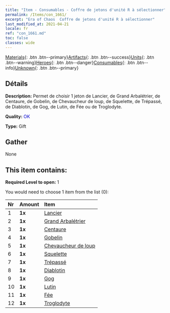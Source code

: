 ```yaml
---
title: "Item - Consumables - Coffre de jetons d'unité R à sélectionner"
permalink: /Items/con_1661/
excerpt: "Era of Chaos  Coffre de jetons d'unité R à sélectionner"
last_modified_at: 2021-04-21
locale: fr
ref: "con_1661.md"
toc: false
classes: wide
---
```

 [Materials](/fr/Items/){: .btn .btn--primary}[Artifacts](/fr/Items/Artifacts/){: .btn .btn--success}[Units](/fr/Items/Units/){: .btn .btn--warning}[Heroes](/fr/Items/Heroes/){: .btn .btn--danger}[Consumables](/fr/Items/Consumables/){: .btn .btn--info}[Unknown](/fr/Items/Unknown/){: .btn .btn--primary}

## Détails
 **Description:** Permet de choisir 1 jeton de Lancier, de Grand Arbalétrier, de Centaure, de Gobelin, de Chevaucheur de loup, de Squelette, de Trépassé, de Diablotin, de Gog, de Lutin, de Fée ou de Troglodyte.

 **Quality:** <span style="color: #0000CD">OK</span>

 **Type:** Gift

## Gather

  None

## This item contains:

 **Required Level to open:** 1

 You would need to choose 1 item from the list (0):

  | Nr | Amount |     Item    |
  |:---|:-------|:------------|
  | 1 |  **1x** | [Lancier](/fr/Items/unt_190/) |  | 
  | 2 |  **1x** | [Grand Arbalétrier](/fr/Items/unt_191/) |  | 
  | 3 |  **1x** | [Centaure](/fr/Items/unt_199/) |  | 
  | 4 |  **1x** | [Gobelin](/fr/Items/unt_217/) |  | 
  | 5 |  **1x** | [Chevaucheur de loup](/fr/Items/unt_218/) |  | 
  | 6 |  **1x** | [Squelette](/fr/Items/unt_208/) |  | 
  | 7 |  **1x** | [Trépassé](/fr/Items/unt_209/) |  | 
  | 8 |  **1x** | [Diablotin](/fr/Items/unt_226/) |  | 
  | 9 |  **1x** | [Gog](/fr/Items/unt_227/) |  | 
  | 10 |  **1x** | [Lutin](/fr/Items/unt_235/) |  | 
  | 11 |  **1x** | [Fée](/fr/Items/unt_262/) |  | 
  | 12 |  **1x** | [Troglodyte](/fr/Items/unt_244/) |  | 
